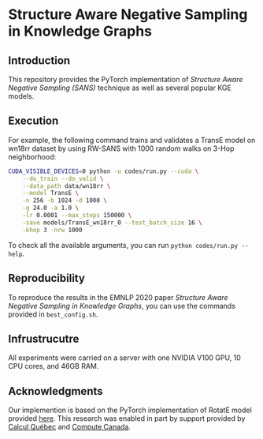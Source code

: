 # Structure Aware Negative Sampling in Knowledge Graphs

## Introduction

This repository provides the PyTorch implementation of _Structure Aware Negative Sampling (SANS)_ technique as well as several popular KGE models.

## Execution

For example, the following command trains and validates a TransE model on wn18rr dataset by using RW-SANS with 1000 random walks on 3-Hop neighborhood:

```bash
CUDA_VISIBLE_DEVICES=0 python -u codes/run.py --cuda \
    --do_train --do_valid \
    --data_path data/wn18rr \
    --model TransE \
    -n 256 -b 1024 -d 1000 \
    -g 24.0 -a 1.0 \
    -lr 0.0001 --max_steps 150000 \
    -save models/TransE_wn18rr_0 --test_batch_size 16 \
    -khop 3 -nrw 1000
```

To check all the available arguments, you can run `python codes/run.py --help`.

## Reproducibility

To reproduce the results in the EMNLP 2020 paper _Structure Aware Negative Sampling in Knowledge Graphs_, you can use the commands provided in `best_config.sh`.

## Infrustrucutre

All experiments were carried on a server with one NVIDIA V100 GPU, 10 CPU cores, and 46GB RAM.

## Acknowledgments

Our implemention is based on the PyTorch implementation of RotatE model provided [here](https://github.com/DeepGraphLearning/KnowledgeGraphEmbedding).
This research was enabled in part by support provided by [Calcul Québec](https://www.calculquebec.ca/en/) and [Compute Canada](www.computecanada.ca).
